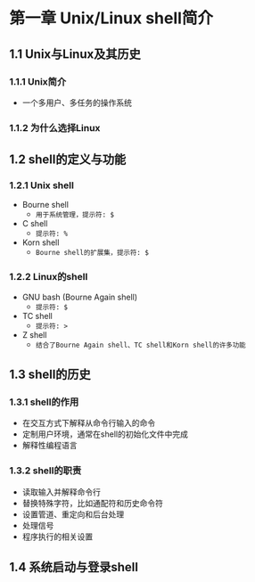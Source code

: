 # 第一章 Unix/Linux shell简介
## 1.1 Unix与Linux及其历史
### 1.1.1 Unix简介
* 一个多用户、多任务的操作系统

### 1.1.2 为什么选择Linux

## 1.2 shell的定义与功能
### 1.2.1 Unix shell
* Bourne shell
	* `用于系统管理，提示符: $` 
* C shell
	* `提示符: %` 
* Korn shell
	* `Bourne shell的扩展集，提示符: $`

### 1.2.2 Linux的shell
* GNU bash (Bourne Again shell)
	* `提示符: $` 
* TC shell
	* `提示符: >` 
* Z shell
	* `结合了Bourne Again shell、TC shell和Korn shell的许多功能`

## 1.3 shell的历史
### 1.3.1 shell的作用
* 在交互方式下解释从命令行输入的命令
* 定制用户环境，通常在shell的初始化文件中完成
* 解释性编程语言

### 1.3.2 shell的职责
* 读取输入并解释命令行
* 替换特殊字符，比如通配符和历史命令符
* 设置管道、重定向和后台处理
* 处理信号
* 程序执行的相关设置

## 1.4 系统启动与登录shell
 